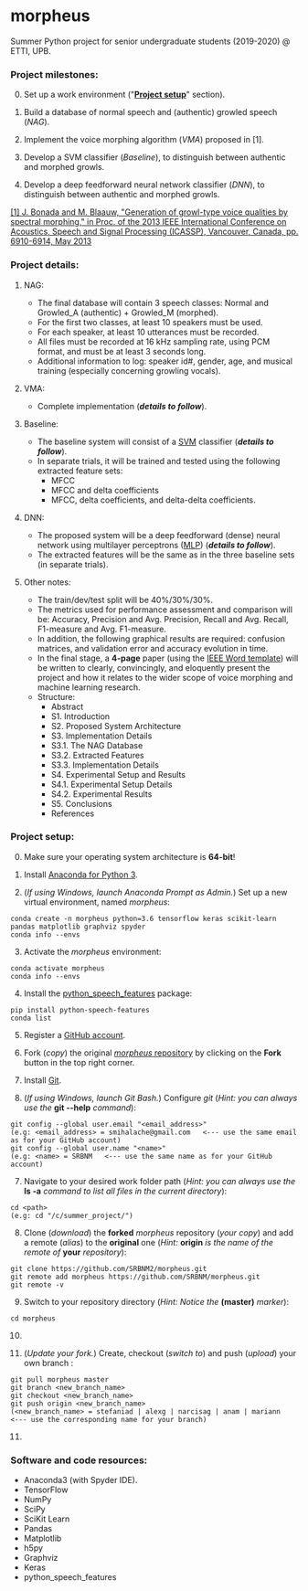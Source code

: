 # morpheus

Summer Python project for senior undergraduate students (2019-2020) @ ETTI, UPB.

### Project milestones:

0. Set up a work environment ("[**Project setup**](https://github.com/SRBNM/morpheus/tree/master#project-setup)" section).

1. Build a database of normal speech and (authentic) growled speech (_NAG_).

2. Implement the voice morphing algorithm (_VMA_) proposed in \[1\].

3. Develop a SVM classifier (_Baseline_), to distinguish between authentic and morphed growls.

4. Develop a deep feedforward neural network classifier (_DNN_), to distinguish between authentic and morphed growls.

[\[1\] J. Bonada and M. Blaauw, "Generation of growl-type voice qualities by spectral morphing," in Proc. of the 2013 IEEE International Conference on Acoustics, Speech and Signal Processing (ICASSP), Vancouver, Canada, pp. 6910-6914, May 2013](https://ieeexplore.ieee.org/abstract/document/6639001)

### Project details:

1. NAG:
   - The final database will contain 3 speech classes: Normal and Growled_A (authentic) + Growled_M (morphed).
   - For the first two classes, at least 10 speakers must be used.
   - For each speaker, at least 10 utterances must be recorded.
   - All files must be recorded at 16 kHz sampling rate, using PCM format, and must be at least 3 seconds long.
   - Additional information to log: speaker id#, gender, age, and musical training (especially concerning growling vocals).

2. VMA:
   - Complete implementation (**_details to follow_**).

3. Baseline:
   - The baseline system will consist of a [SVM](https://scikit-learn.org/stable/modules/svm.html) classifier (**_details to follow_**).
   - In separate trials, it will be trained and tested using the following extracted feature sets:
     * MFCC
     * MFCC and delta coefficients
     * MFCC, delta coefficients, and delta-delta coefficients.

4. DNN:
   - The proposed system will be a deep feedforward (dense) neural network using multilayer perceptrons ([MLP](https://keras.io/layers/core/)) (**_details to follow_**).
   - The extracted features will be the same as in the three baseline sets (in separate trials).

5. Other notes:
   - The train/dev/test split will be 40%/30%/30%.
   - The metrics used for performance assessment and comparison will be: Accuracy, Precision and Avg. Precision, Recall and Avg. Recall, F1-measure and Avg. F1-measure.
   - In addition, the following graphical results are required: confusion matrices, and validation error and accuracy evolution in time.
   - In the final stage, a **4-page** paper (using the [IEEE Word template](https://www.ieee.org/content/dam/ieee-org/ieee/web/org/conferences/Conference-template-A4.doc)) will be written to clearly, convincingly, and eloquently present the project and how it relates to the wider scope of voice morphing and machine learning research.
   - Structure:
     * Abstract
     * S1. Introduction
     * S2. Proposed System Architecture
     * S3. Implementation Details
     * S3.1. The NAG Database
     * S3.2. Extracted Features
     * S3.3. Implementation Details
     * S4. Experimental Setup and Results
     * S4.1. Experimental Setup Details
     * S4.2. Experimental Results
     * S5. Conclusions
     * References

### Project setup:

0. Make sure your operating system architecture is **64-bit**!

1. Install [Anaconda for Python 3](https://www.anaconda.com/distribution/).

2. (_If using Windows, launch Anaconda Prompt as Admin._) Set up a new virtual environment, named _morpheus_:
```
conda create -n morpheus python=3.6 tensorflow keras scikit-learn pandas matplotlib graphviz spyder
conda info --envs
```

3. Activate the _morpheus_ environment:
```
conda activate morpheus
conda info --envs
```

4. Install the [python_speech_features](https://python-speech-features.readthedocs.io/en/latest/) package:
```
pip install python-speech-features
conda list
```

5. Register a [GitHub account](https://github.com).

6. Fork (_copy_) the original [_morpheus_ repository](https://github.com/SRBNM/morpheus) by clicking on the **Fork** button in the top right corner.

7. Install [Git](https://git-scm.com/book/en/v2/Getting-Started-Installing-Git).

8. (_If using Windows, launch Git Bash._) Configure _git_ (_Hint: you can always use the_ **git --help** _command_):
```
git config --global user.email "<email_address>"
(e.g: <email_address> = smihalache@gmail.com   <--- use the same email as for your GitHub account)
git config --global user.name "<name>"
(e.g: <name> = SRBNM   <--- use the same name as for your GitHub account)
```

7. Navigate to your desired work folder path (_Hint: you can always use the_ **ls -a** _command to list all files in the current directory_):
```
cd <path>
(e.g: cd "/c/summer_project/")
```

8. Clone (_download_) the **forked** _morpheus_ repository (_your copy_) and add a remote (_alias_) to the **original** one (_Hint:_ **origin** _is the name of the remote of_ **your** _repository_):
```
git clone https://github.com/SRBNM2/morpheus.git
git remote add morpheus https://github.com/SRBNM/morpheus.git
git remote -v
```

9. Switch to your repository directory (_Hint: Notice the_ **(master)** _marker_):
```
cd morpheus
```

10. 

10. (_Update your fork._) Create, checkout (_switch to_) and push (_upload_) your own branch :
```
git pull morpheus master
git branch <new_branch_name>
git checkout <new_branch_name>
git push origin <new_branch_name>
(<new_branch_name> = stefaniad | alexg | narcisag | anam | mariann   <--- use the corresponding name for your branch)
```

11. 

### Software and code resources:

- Anaconda3 (with Spyder IDE).
- TensorFlow
- NumPy
- SciPy
- SciKit Learn
- Pandas
- Matplotlib
- h5py
- Graphviz
- Keras
- python_speech_features
